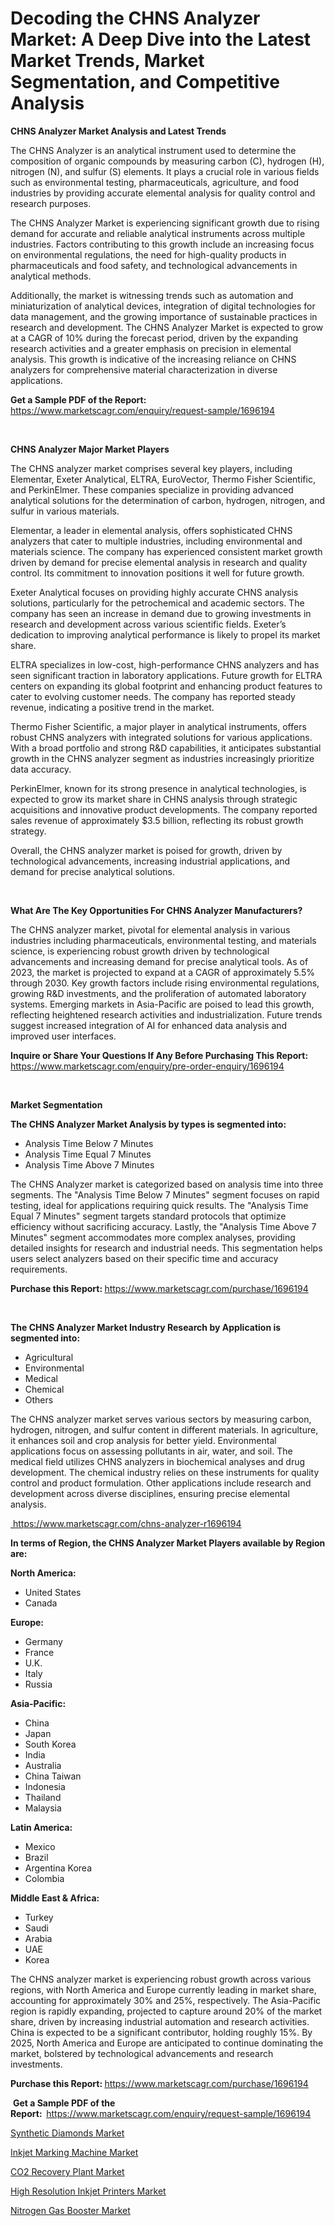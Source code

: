 <p><h1>Decoding the CHNS Analyzer Market: A Deep Dive into the Latest Market Trends, Market Segmentation, and Competitive Analysis</h1></p><p><strong>CHNS Analyzer Market Analysis and Latest Trends</strong></p>
<p><p>The CHNS Analyzer is an analytical instrument used to determine the composition of organic compounds by measuring carbon (C), hydrogen (H), nitrogen (N), and sulfur (S) elements. It plays a crucial role in various fields such as environmental testing, pharmaceuticals, agriculture, and food industries by providing accurate elemental analysis for quality control and research purposes.</p><p>The CHNS Analyzer Market is experiencing significant growth due to rising demand for accurate and reliable analytical instruments across multiple industries. Factors contributing to this growth include an increasing focus on environmental regulations, the need for high-quality products in pharmaceuticals and food safety, and technological advancements in analytical methods.</p><p>Additionally, the market is witnessing trends such as automation and miniaturization of analytical devices, integration of digital technologies for data management, and the growing importance of sustainable practices in research and development. The CHNS Analyzer Market is expected to grow at a CAGR of 10% during the forecast period, driven by the expanding research activities and a greater emphasis on precision in elemental analysis. This growth is indicative of the increasing reliance on CHNS analyzers for comprehensive material characterization in diverse applications.</p></p>
<p><strong>Get a Sample PDF of the Report:&nbsp;</strong> <a href="https://www.marketscagr.com/enquiry/request-sample/1696194?utm_campaign=1262&utm_medium=2&utm_source=Github&utm_content=ia&utm_term=19102024&utm_id=chns-analyzer">https://www.marketscagr.com/enquiry/request-sample/1696194</a></p>
<p>&nbsp;</p>
<p><strong>CHNS Analyzer Major Market Players</strong></p>
<p><p>The CHNS analyzer market comprises several key players, including Elementar, Exeter Analytical, ELTRA, EuroVector, Thermo Fisher Scientific, and PerkinElmer. These companies specialize in providing advanced analytical solutions for the determination of carbon, hydrogen, nitrogen, and sulfur in various materials.</p><p>Elementar, a leader in elemental analysis, offers sophisticated CHNS analyzers that cater to multiple industries, including environmental and materials science. The company has experienced consistent market growth driven by demand for precise elemental analysis in research and quality control. Its commitment to innovation positions it well for future growth.</p><p>Exeter Analytical focuses on providing highly accurate CHNS analysis solutions, particularly for the petrochemical and academic sectors. The company has seen an increase in demand due to growing investments in research and development across various scientific fields. Exeter’s dedication to improving analytical performance is likely to propel its market share.</p><p>ELTRA specializes in low-cost, high-performance CHNS analyzers and has seen significant traction in laboratory applications. Future growth for ELTRA centers on expanding its global footprint and enhancing product features to cater to evolving customer needs. The company has reported steady revenue, indicating a positive trend in the market.</p><p>Thermo Fisher Scientific, a major player in analytical instruments, offers robust CHNS analyzers with integrated solutions for various applications. With a broad portfolio and strong R&D capabilities, it anticipates substantial growth in the CHNS analyzer segment as industries increasingly prioritize data accuracy.</p><p>PerkinElmer, known for its strong presence in analytical technologies, is expected to grow its market share in CHNS analysis through strategic acquisitions and innovative product developments. The company reported sales revenue of approximately $3.5 billion, reflecting its robust growth strategy.</p><p>Overall, the CHNS analyzer market is poised for growth, driven by technological advancements, increasing industrial applications, and demand for precise analytical solutions.</p></p>
<p>&nbsp;</p>
<p><strong>What Are The Key Opportunities For CHNS Analyzer Manufacturers?</strong></p>
<p><p>The CHNS analyzer market, pivotal for elemental analysis in various industries including pharmaceuticals, environmental testing, and materials science, is experiencing robust growth driven by technological advancements and increasing demand for precise analytical tools. As of 2023, the market is projected to expand at a CAGR of approximately 5.5% through 2030. Key growth factors include rising environmental regulations, growing R&D investments, and the proliferation of automated laboratory systems. Emerging markets in Asia-Pacific are poised to lead this growth, reflecting heightened research activities and industrialization. Future trends suggest increased integration of AI for enhanced data analysis and improved user interfaces.</p></p>
<p><strong>Inquire or Share Your Questions If Any Before Purchasing This Report:</strong> <a href="https://www.marketscagr.com/enquiry/pre-order-enquiry/1696194?utm_campaign=1262&utm_medium=2&utm_source=Github&utm_content=ia&utm_term=19102024&utm_id=chns-analyzer">https://www.marketscagr.com/enquiry/pre-order-enquiry/1696194</a></p>
<p>&nbsp;</p>
<p><strong>Market Segmentation</strong></p>
<p><strong>The CHNS Analyzer Market Analysis by types is segmented into:</strong></p>
<p><ul><li>Analysis Time Below 7 Minutes</li><li>Analysis Time Equal 7 Minutes</li><li>Analysis Time Above 7 Minutes</li></ul></p>
<p><p>The CHNS Analyzer market is categorized based on analysis time into three segments. The "Analysis Time Below 7 Minutes" segment focuses on rapid testing, ideal for applications requiring quick results. The "Analysis Time Equal 7 Minutes" segment targets standard protocols that optimize efficiency without sacrificing accuracy. Lastly, the "Analysis Time Above 7 Minutes" segment accommodates more complex analyses, providing detailed insights for research and industrial needs. This segmentation helps users select analyzers based on their specific time and accuracy requirements.</p></p>
<p><strong>Purchase this Report:&nbsp;</strong><a href="https://www.marketscagr.com/purchase/1696194?utm_campaign=1262&utm_medium=2&utm_source=Github&utm_content=ia&utm_term=19102024&utm_id=chns-analyzer">https://www.marketscagr.com/purchase/1696194</a></p>
<p>&nbsp;</p>
<p><strong>The CHNS Analyzer Market Industry Research by Application is segmented into:</strong></p>
<p><ul><li>Agricultural</li><li>Environmental</li><li>Medical</li><li>Chemical</li><li>Others</li></ul></p>
<p><p>The CHNS analyzer market serves various sectors by measuring carbon, hydrogen, nitrogen, and sulfur content in different materials. In agriculture, it enhances soil and crop analysis for better yield. Environmental applications focus on assessing pollutants in air, water, and soil. The medical field utilizes CHNS analyzers in biochemical analyses and drug development. The chemical industry relies on these instruments for quality control and product formulation. Other applications include research and development across diverse disciplines, ensuring precise elemental analysis.</p></p>
<p><a href="https://www.marketscagr.com/chns-analyzer-r1696194?utm_campaign=1262&utm_medium=2&utm_source=Github&utm_content=ia&utm_term=19102024&utm_id=chns-analyzer">&nbsp;https://www.marketscagr.com/chns-analyzer-r1696194</a></p>
<p><strong>In terms of Region, the CHNS Analyzer Market Players available by Region are:</strong></p>
<p>
    <p> <strong> North America: </strong>
        <ul>
            <li>United States</li>
            <li>Canada</li>
        </ul>
        </p> 
    <p> <strong> Europe: </strong>
        <ul>
            <li>Germany</li>
            <li>France</li>
            <li>U.K.</li>
            <li>Italy</li>
            <li>Russia</li>
        </ul>
        </p> 
    <p> <strong> Asia-Pacific: </strong>
        <ul>
            <li>China</li>
            <li>Japan</li>
            <li>South Korea</li>
            <li>India</li>
            <li>Australia</li>
            <li>China Taiwan</li>
            <li>Indonesia</li>
            <li>Thailand</li>
            <li>Malaysia</li>
        </ul>
        </p> 
    <p> <strong> Latin America: </strong>
        <ul>
            <li>Mexico</li>
            <li>Brazil</li>
            <li>Argentina Korea</li>
            <li>Colombia</li>
        </ul>
        </p> 
    <p> <strong> Middle East & Africa: </strong>
        <ul>
            <li>Turkey</li>
            <li>Saudi</li>
            <li>Arabia</li>
            <li>UAE</li>
            <li>Korea</li>
        </ul>
    </p>
    </p>
<p><p>The CHNS analyzer market is experiencing robust growth across various regions, with North America and Europe currently leading in market share, accounting for approximately 30% and 25%, respectively. The Asia-Pacific region is rapidly expanding, projected to capture around 20% of the market share, driven by increasing industrial automation and research activities. China is expected to be a significant contributor, holding roughly 15%. By 2025, North America and Europe are anticipated to continue dominating the market, bolstered by technological advancements and research investments.</p></p>
<p><strong>Purchase this Report: </strong><a href="https://www.marketscagr.com/purchase/1696194?utm_campaign=1262&utm_medium=2&utm_source=Github&utm_content=ia&utm_term=19102024&utm_id=chns-analyzer">https://www.marketscagr.com/purchase/1696194</a></p>
<p>&nbsp;<strong>Get a Sample PDF of the Report:&nbsp;&nbsp;</strong><a href="https://www.marketscagr.com/enquiry/request-sample/1696194?utm_campaign=1262&utm_medium=2&utm_source=Github&utm_content=ia&utm_term=19102024&utm_id=chns-analyzer">https://www.marketscagr.com/enquiry/request-sample/1696194</a></p>
<p><strong></strong></p>
<p><p><a href="https://github.com/joannesouthgate/Market-Research-Report-List-5/blob/main/synthetic-diamonds-market.md?utm_campaign=1262&utm_medium=2&utm_source=Github&utm_content=ia&utm_term=19102024&utm_id=chns-analyzer">Synthetic Diamonds Market</a></p><p><a href="https://www.linkedin.com/pulse/inkjet-marking-machine-market-segmentation-in-depth-analysis-usyhf?utm_campaign=1262&utm_medium=2&utm_source=Github&utm_content=ia&utm_term=19102024&utm_id=chns-analyzer">Inkjet Marking Machine Market</a></p><p><a href="https://www.linkedin.com/pulse/emerging-opportunities-challenges-global-co2-recovery-eosif?utm_campaign=1262&utm_medium=2&utm_source=Github&utm_content=ia&utm_term=19102024&utm_id=chns-analyzer">CO2 Recovery Plant Market</a></p><p><a href="https://www.linkedin.com/pulse/high-resolution-inkjet-printers-market-refracting-trends-consumer-3zkic?utm_campaign=1262&utm_medium=2&utm_source=Github&utm_content=ia&utm_term=19102024&utm_id=chns-analyzer">High Resolution Inkjet Printers Market</a></p><p><a href="https://www.linkedin.com/pulse/decoding-nitrogen-gas-booster-industry-dynamics-strategic-zle5f?utm_campaign=1262&utm_medium=2&utm_source=Github&utm_content=ia&utm_term=19102024&utm_id=chns-analyzer">Nitrogen Gas Booster Market</a></p></p>